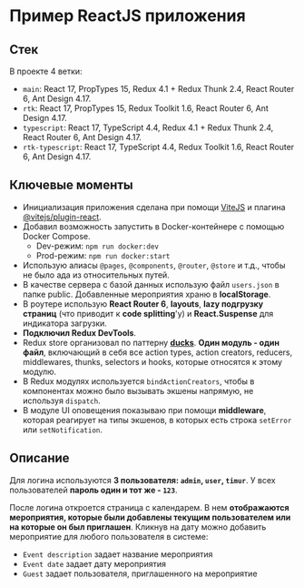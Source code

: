 # Пример ReactJS приложения

## Стек

В проекте 4 ветки:

* `main`: React 17, PropTypes 15, Redux 4.1 + Redux Thunk 2.4, React Router 6, Ant Design 4.17.
* `rtk`: React 17, PropTypes 15, Redux Toolkit 1.6, React Router 6, Ant Design 4.17.
* `typescript`: React 17, TypeScript 4.4, Redux 4.1 + Redux Thunk 2.4, React Router 6, Ant Design 4.17.
* `rtk-typescript`: React 17, TypeScript 4.4, Redux Toolkit 1.6, React Router 6, Ant Design 4.17.

## Ключевые моменты

* Инициализация приложения сделана при помощи [ViteJS](https://vitejs.dev/) и плагина [@vitejs/plugin-react](https://github.com/vitejs/vite/tree/main/packages/plugin-react).
* Добавил возможность запустить в Docker-контейнере с помощью Docker Compose.
    * Dev-режим: `npm run docker:dev`
    * Prod-режим: `npm run docker:start`
* Использую алиасы `@pages`, `@components`, `@router`, `@store` и т.д., чтобы не было ада из относительных путей.
* В качестве сервера с базой данных использую файл `users.json` в папке public. Добавленные мероприятия храню в **localStorage**.
* В роутере использую **React Router 6**, **layouts**, **lazy подгрузку страниц** (что приводит к **code splitting**'у) и **React.Suspense** для индикатора загрузки.
* **Подключил Redux DevTools**.
* Redux store организовал по паттерну [**ducks**](https://redux.js.org/style-guide/style-guide#structure-files-as-feature-folders-with-single-file-logic). **Один модуль - один файл**, включающий в себя все action types, action creators, reducers, middlewares, thunks, selectors и hooks, которые относятся к этому модулю.
* В Redux модулях используется `bindActionCreators`, чтобы в компонентах можно было вызывать экшены напрямую, не используя `dispatch`.
* В модуле UI оповещения показываю при помощи **middleware**, которая реагирует на типы экшенов, в которых есть строка `setError` или `setNotification`.

## Описание

Для логина используются **3 пользователя: `admin`, `user`, `timur`**. У всех пользователей **пароль один и тот же - `123`**.

После логина откроется страница с календарем. В нем **отображаются мероприятия, которые были добавлены текущим пользователем или на которые он был приглашен**. Кликнув на дату можно добавить мероприятие для любого пользователя в системе:

* `Event description` задает название мероприятия
* `Event date` задает дату мероприятия
* `Guest` задает пользователя, приглашенного на мероприятие
